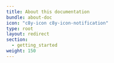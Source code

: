 ```yaml
---
title: About this documentation
bundle: about-doc
icon: "c8y-icon c8y-icon-notification"
type: root
layout: redirect
section: 
  - getting_started
weight: 150
---
```

